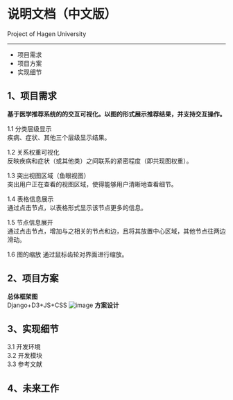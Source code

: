 # 说明文档（中文版）
Project of Hagen University
***
* 项目需求
* 项目方案
* 实现细节

## 1、项目需求
**基于医学推荐系统的的交互可视化。以图的形式展示推荐结果，并支持交互操作。**

1.1 分类层级显示    
    疾病、症状、其他三个层级显示结果。
    
1.2 关系权重可视化  
    反映疾病和症状（或其他类）之间联系的紧密程度（即共现图权重）。  

1.3 突出视图区域（鱼眼视图）    
    突出用户正在查看的视图区域，使得能够用户清晰地查看细节。
    
1.4 表格信息展示    
    通过点击节点，以表格形式显示该节点更多的信息。

1.5 节点信息展开        
    通过点击节点，增加与之相关的节点和边，且将其放置中心区域，其他节点往两边滑动。
    
1.6 图的缩放
    通过鼠标齿轮对界面进行缩放。

## 2、项目方案
**总体框架图**  
Django+D3+JS+CSS
![image](https://github.com/cloudXia777/Medical-Visualization/master/image/总体框架图.png)
**方案设计**
## 3、实现细节
3.1 开发环境    
3.2 开发模块    
3.3 参考文献

## 4、未来工作
